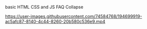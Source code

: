 basic HTML CSS and JS FAQ Collapse

https://user-images.githubusercontent.com/74584768/194699919-ac5afc87-8140-4c44-8260-20b580c536e9.mp4

